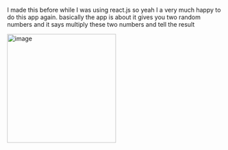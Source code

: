 I made  this before while I was using react.js so yeah I a very much happy to do this app again.
basically the app is about it gives you two random numbers and it says multiply these two numbers and tell the result

<img width="254" alt="image" src="https://github.com/najiibmohamed11/mulribilicatation_flutter_app/assets/114617596/2536b471-3e45-4d85-8272-a9e7321434b5">
